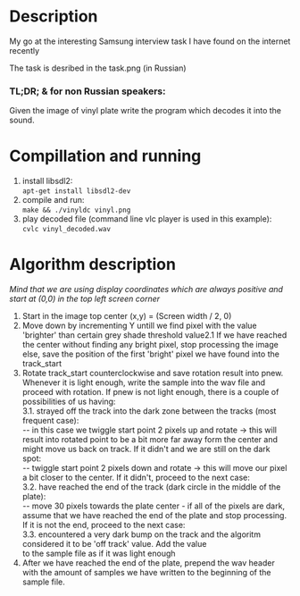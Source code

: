 Description
===========
My go at the interesting Samsung interview task I have found on the internet recently

The task is desribed in the task.png (in Russian)

### TL;DR; & for non Russian speakers:

Given the image of vinyl plate write the program which decodes it into the sound.


Compillation and running
========================

1. install libsdl2:  
        `apt-get install libsdl2-dev`
2. compile and run:  
        `make && ./vinyldc vinyl.png`
3. play decoded file (command line vlc player is used in this example):  
        `cvlc vinyl_decoded.wav`

Algorithm description
=====================

*Mind that we are using display coordinates which are always positive and start at (0,0) in the top left screen corner*

1. Start in the image top center (x,y) = (Screen width / 2, 0)
2. Move down by incrementing Y untill we find pixel with the value 'brighter' than certain grey shade threshold value2.1 If we have reached the center without finding any bright pixel, stop processing the image else, save the position of the first 'bright' pixel we have found into the track_start  
3. Rotate track_start counterclockwise and save rotation result into pnew. Whenever it is light enough, write the sample into the wav file and proceed with rotation. If pnew is not light enough, there is a couple of possibilities of us having:  
    3.1. strayed off the track into the dark zone between the tracks (most frequent case):  
    -- in this case we twiggle start point 2 pixels up and rotate -> this will result into rotated point to be a bit more far away form the center and might move us back on track. If it didn't and we are still on the dark spot:  
    -- twiggle start point 2 pixels down and rotate -> this will move our pixel a bit closer to the center. If it didn't, proceed to the next case:  
    3.2. have reached the end of the track (dark circle in the middle of the plate):  
    -- move 30 pixels towards the plate center - if all of the pixels are dark, assume that we have reached the end
of the plate and stop processing. If it is not the end, proceed to the next case:  
    3.3. encountered a very dark bump on the track and the algoritm considered it to be 'off track' value. Add the value  
to the sample file as if it was light enough  
4. After we have reached the end of the plate, prepend the wav header with the amount of samples we have written to the beginning of the sample file.

